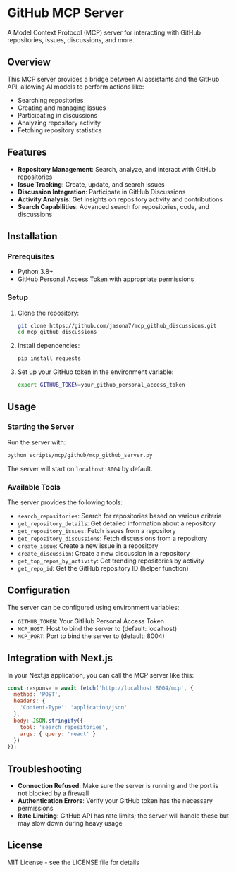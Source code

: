 # GitHub MCP Server

A Model Context Protocol (MCP) server for interacting with GitHub repositories, issues, discussions, and more.

## Overview

This MCP server provides a bridge between AI assistants and the GitHub API, allowing AI models to perform actions like:

- Searching repositories
- Creating and managing issues
- Participating in discussions
- Analyzing repository activity
- Fetching repository statistics

## Features

- **Repository Management**: Search, analyze, and interact with GitHub repositories
- **Issue Tracking**: Create, update, and search issues
- **Discussion Integration**: Participate in GitHub Discussions
- **Activity Analysis**: Get insights on repository activity and contributions
- **Search Capabilities**: Advanced search for repositories, code, and discussions

## Installation

### Prerequisites

- Python 3.8+
- GitHub Personal Access Token with appropriate permissions

### Setup

1. Clone the repository:
   ```bash
   git clone https://github.com/jasona7/mcp_github_discussions.git
   cd mcp_github_discussions
   ```

2. Install dependencies:
   ```bash
   pip install requests
   ```

3. Set up your GitHub token in the environment variable:
   ```bash
   export GITHUB_TOKEN=your_github_personal_access_token
   ```

## Usage

### Starting the Server

Run the server with:

```bash
python scripts/mcp/github/mcp_github_server.py
```

The server will start on `localhost:8004` by default.

### Available Tools

The server provides the following tools:

- `search_repositories`: Search for repositories based on various criteria
- `get_repository_details`: Get detailed information about a repository
- `get_repository_issues`: Fetch issues from a repository
- `get_repository_discussions`: Fetch discussions from a repository
- `create_issue`: Create a new issue in a repository
- `create_discussion`: Create a new discussion in a repository
- `get_top_repos_by_activity`: Get trending repositories by activity
- `get_repo_id`: Get the GitHub repository ID (helper function)

## Configuration

The server can be configured using environment variables:

- `GITHUB_TOKEN`: Your GitHub Personal Access Token
- `MCP_HOST`: Host to bind the server to (default: localhost)
- `MCP_PORT`: Port to bind the server to (default: 8004)


## Integration with Next.js

In your Next.js application, you can call the MCP server like this:

```javascript
const response = await fetch('http://localhost:8004/mcp', {
  method: 'POST',
  headers: {
    'Content-Type': 'application/json'
  },
  body: JSON.stringify({
    tool: 'search_repositories',
    args: { query: 'react' }
  })
});
```

## Troubleshooting

- **Connection Refused**: Make sure the server is running and the port is not blocked by a firewall
- **Authentication Errors**: Verify your GitHub token has the necessary permissions
- **Rate Limiting**: GitHub API has rate limits; the server will handle these but may slow down during heavy usage

## License

MIT License - see the LICENSE file for details

